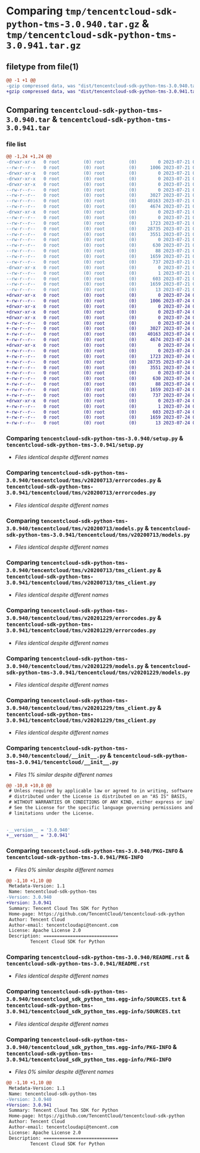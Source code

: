 # Comparing `tmp/tencentcloud-sdk-python-tms-3.0.940.tar.gz` & `tmp/tencentcloud-sdk-python-tms-3.0.941.tar.gz`

## filetype from file(1)

```diff
@@ -1 +1 @@
-gzip compressed data, was "dist/tencentcloud-sdk-python-tms-3.0.940.tar", last modified: Fri Jul 21 00:52:10 2023, max compression
+gzip compressed data, was "dist/tencentcloud-sdk-python-tms-3.0.941.tar", last modified: Mon Jul 24 00:46:39 2023, max compression
```

## Comparing `tencentcloud-sdk-python-tms-3.0.940.tar` & `tencentcloud-sdk-python-tms-3.0.941.tar`

### file list

```diff
@@ -1,24 +1,24 @@
-drwxr-xr-x   0 root         (0) root         (0)        0 2023-07-21 00:52:10.000000 tencentcloud-sdk-python-tms-3.0.940/
--rw-r--r--   0 root         (0) root         (0)     1006 2023-07-21 00:52:10.000000 tencentcloud-sdk-python-tms-3.0.940/setup.py
-drwxr-xr-x   0 root         (0) root         (0)        0 2023-07-21 00:52:10.000000 tencentcloud-sdk-python-tms-3.0.940/tencentcloud/
-drwxr-xr-x   0 root         (0) root         (0)        0 2023-07-21 00:52:10.000000 tencentcloud-sdk-python-tms-3.0.940/tencentcloud/tms/
-drwxr-xr-x   0 root         (0) root         (0)        0 2023-07-21 00:52:10.000000 tencentcloud-sdk-python-tms-3.0.940/tencentcloud/tms/v20200713/
--rw-r--r--   0 root         (0) root         (0)        0 2023-07-21 00:52:10.000000 tencentcloud-sdk-python-tms-3.0.940/tencentcloud/tms/v20200713/__init__.py
--rw-r--r--   0 root         (0) root         (0)     3027 2023-07-21 00:52:10.000000 tencentcloud-sdk-python-tms-3.0.940/tencentcloud/tms/v20200713/errorcodes.py
--rw-r--r--   0 root         (0) root         (0)    40163 2023-07-21 00:52:10.000000 tencentcloud-sdk-python-tms-3.0.940/tencentcloud/tms/v20200713/models.py
--rw-r--r--   0 root         (0) root         (0)     4674 2023-07-21 00:52:10.000000 tencentcloud-sdk-python-tms-3.0.940/tencentcloud/tms/v20200713/tms_client.py
-drwxr-xr-x   0 root         (0) root         (0)        0 2023-07-21 00:52:10.000000 tencentcloud-sdk-python-tms-3.0.940/tencentcloud/tms/v20201229/
--rw-r--r--   0 root         (0) root         (0)        0 2023-07-21 00:52:10.000000 tencentcloud-sdk-python-tms-3.0.940/tencentcloud/tms/v20201229/__init__.py
--rw-r--r--   0 root         (0) root         (0)     1723 2023-07-21 00:52:10.000000 tencentcloud-sdk-python-tms-3.0.940/tencentcloud/tms/v20201229/errorcodes.py
--rw-r--r--   0 root         (0) root         (0)    28735 2023-07-21 00:52:10.000000 tencentcloud-sdk-python-tms-3.0.940/tencentcloud/tms/v20201229/models.py
--rw-r--r--   0 root         (0) root         (0)     3551 2023-07-21 00:52:10.000000 tencentcloud-sdk-python-tms-3.0.940/tencentcloud/tms/v20201229/tms_client.py
--rw-r--r--   0 root         (0) root         (0)        0 2023-07-21 00:52:10.000000 tencentcloud-sdk-python-tms-3.0.940/tencentcloud/tms/__init__.py
--rw-r--r--   0 root         (0) root         (0)      630 2023-07-21 00:52:10.000000 tencentcloud-sdk-python-tms-3.0.940/tencentcloud/__init__.py
--rw-r--r--   0 root         (0) root         (0)       88 2023-07-21 00:52:10.000000 tencentcloud-sdk-python-tms-3.0.940/setup.cfg
--rw-r--r--   0 root         (0) root         (0)     1659 2023-07-21 00:52:10.000000 tencentcloud-sdk-python-tms-3.0.940/PKG-INFO
--rw-r--r--   0 root         (0) root         (0)      737 2023-07-21 00:52:10.000000 tencentcloud-sdk-python-tms-3.0.940/README.rst
-drwxr-xr-x   0 root         (0) root         (0)        0 2023-07-21 00:52:10.000000 tencentcloud-sdk-python-tms-3.0.940/tencentcloud_sdk_python_tms.egg-info/
--rw-r--r--   0 root         (0) root         (0)        1 2023-07-21 00:52:10.000000 tencentcloud-sdk-python-tms-3.0.940/tencentcloud_sdk_python_tms.egg-info/dependency_links.txt
--rw-r--r--   0 root         (0) root         (0)      603 2023-07-21 00:52:10.000000 tencentcloud-sdk-python-tms-3.0.940/tencentcloud_sdk_python_tms.egg-info/SOURCES.txt
--rw-r--r--   0 root         (0) root         (0)     1659 2023-07-21 00:52:10.000000 tencentcloud-sdk-python-tms-3.0.940/tencentcloud_sdk_python_tms.egg-info/PKG-INFO
--rw-r--r--   0 root         (0) root         (0)       13 2023-07-21 00:52:10.000000 tencentcloud-sdk-python-tms-3.0.940/tencentcloud_sdk_python_tms.egg-info/top_level.txt
+drwxr-xr-x   0 root         (0) root         (0)        0 2023-07-24 00:46:39.000000 tencentcloud-sdk-python-tms-3.0.941/
+-rw-r--r--   0 root         (0) root         (0)     1006 2023-07-24 00:46:39.000000 tencentcloud-sdk-python-tms-3.0.941/setup.py
+drwxr-xr-x   0 root         (0) root         (0)        0 2023-07-24 00:46:39.000000 tencentcloud-sdk-python-tms-3.0.941/tencentcloud/
+drwxr-xr-x   0 root         (0) root         (0)        0 2023-07-24 00:46:39.000000 tencentcloud-sdk-python-tms-3.0.941/tencentcloud/tms/
+drwxr-xr-x   0 root         (0) root         (0)        0 2023-07-24 00:46:39.000000 tencentcloud-sdk-python-tms-3.0.941/tencentcloud/tms/v20200713/
+-rw-r--r--   0 root         (0) root         (0)        0 2023-07-24 00:46:39.000000 tencentcloud-sdk-python-tms-3.0.941/tencentcloud/tms/v20200713/__init__.py
+-rw-r--r--   0 root         (0) root         (0)     3027 2023-07-24 00:46:39.000000 tencentcloud-sdk-python-tms-3.0.941/tencentcloud/tms/v20200713/errorcodes.py
+-rw-r--r--   0 root         (0) root         (0)    40163 2023-07-24 00:46:39.000000 tencentcloud-sdk-python-tms-3.0.941/tencentcloud/tms/v20200713/models.py
+-rw-r--r--   0 root         (0) root         (0)     4674 2023-07-24 00:46:39.000000 tencentcloud-sdk-python-tms-3.0.941/tencentcloud/tms/v20200713/tms_client.py
+drwxr-xr-x   0 root         (0) root         (0)        0 2023-07-24 00:46:39.000000 tencentcloud-sdk-python-tms-3.0.941/tencentcloud/tms/v20201229/
+-rw-r--r--   0 root         (0) root         (0)        0 2023-07-24 00:46:39.000000 tencentcloud-sdk-python-tms-3.0.941/tencentcloud/tms/v20201229/__init__.py
+-rw-r--r--   0 root         (0) root         (0)     1723 2023-07-24 00:46:39.000000 tencentcloud-sdk-python-tms-3.0.941/tencentcloud/tms/v20201229/errorcodes.py
+-rw-r--r--   0 root         (0) root         (0)    28735 2023-07-24 00:46:39.000000 tencentcloud-sdk-python-tms-3.0.941/tencentcloud/tms/v20201229/models.py
+-rw-r--r--   0 root         (0) root         (0)     3551 2023-07-24 00:46:39.000000 tencentcloud-sdk-python-tms-3.0.941/tencentcloud/tms/v20201229/tms_client.py
+-rw-r--r--   0 root         (0) root         (0)        0 2023-07-24 00:46:39.000000 tencentcloud-sdk-python-tms-3.0.941/tencentcloud/tms/__init__.py
+-rw-r--r--   0 root         (0) root         (0)      630 2023-07-24 00:46:39.000000 tencentcloud-sdk-python-tms-3.0.941/tencentcloud/__init__.py
+-rw-r--r--   0 root         (0) root         (0)       88 2023-07-24 00:46:39.000000 tencentcloud-sdk-python-tms-3.0.941/setup.cfg
+-rw-r--r--   0 root         (0) root         (0)     1659 2023-07-24 00:46:39.000000 tencentcloud-sdk-python-tms-3.0.941/PKG-INFO
+-rw-r--r--   0 root         (0) root         (0)      737 2023-07-24 00:46:39.000000 tencentcloud-sdk-python-tms-3.0.941/README.rst
+drwxr-xr-x   0 root         (0) root         (0)        0 2023-07-24 00:46:39.000000 tencentcloud-sdk-python-tms-3.0.941/tencentcloud_sdk_python_tms.egg-info/
+-rw-r--r--   0 root         (0) root         (0)        1 2023-07-24 00:46:39.000000 tencentcloud-sdk-python-tms-3.0.941/tencentcloud_sdk_python_tms.egg-info/dependency_links.txt
+-rw-r--r--   0 root         (0) root         (0)      603 2023-07-24 00:46:39.000000 tencentcloud-sdk-python-tms-3.0.941/tencentcloud_sdk_python_tms.egg-info/SOURCES.txt
+-rw-r--r--   0 root         (0) root         (0)     1659 2023-07-24 00:46:39.000000 tencentcloud-sdk-python-tms-3.0.941/tencentcloud_sdk_python_tms.egg-info/PKG-INFO
+-rw-r--r--   0 root         (0) root         (0)       13 2023-07-24 00:46:39.000000 tencentcloud-sdk-python-tms-3.0.941/tencentcloud_sdk_python_tms.egg-info/top_level.txt
```

### Comparing `tencentcloud-sdk-python-tms-3.0.940/setup.py` & `tencentcloud-sdk-python-tms-3.0.941/setup.py`

 * *Files identical despite different names*

### Comparing `tencentcloud-sdk-python-tms-3.0.940/tencentcloud/tms/v20200713/errorcodes.py` & `tencentcloud-sdk-python-tms-3.0.941/tencentcloud/tms/v20200713/errorcodes.py`

 * *Files identical despite different names*

### Comparing `tencentcloud-sdk-python-tms-3.0.940/tencentcloud/tms/v20200713/models.py` & `tencentcloud-sdk-python-tms-3.0.941/tencentcloud/tms/v20200713/models.py`

 * *Files identical despite different names*

### Comparing `tencentcloud-sdk-python-tms-3.0.940/tencentcloud/tms/v20200713/tms_client.py` & `tencentcloud-sdk-python-tms-3.0.941/tencentcloud/tms/v20200713/tms_client.py`

 * *Files identical despite different names*

### Comparing `tencentcloud-sdk-python-tms-3.0.940/tencentcloud/tms/v20201229/errorcodes.py` & `tencentcloud-sdk-python-tms-3.0.941/tencentcloud/tms/v20201229/errorcodes.py`

 * *Files identical despite different names*

### Comparing `tencentcloud-sdk-python-tms-3.0.940/tencentcloud/tms/v20201229/models.py` & `tencentcloud-sdk-python-tms-3.0.941/tencentcloud/tms/v20201229/models.py`

 * *Files identical despite different names*

### Comparing `tencentcloud-sdk-python-tms-3.0.940/tencentcloud/tms/v20201229/tms_client.py` & `tencentcloud-sdk-python-tms-3.0.941/tencentcloud/tms/v20201229/tms_client.py`

 * *Files identical despite different names*

### Comparing `tencentcloud-sdk-python-tms-3.0.940/tencentcloud/__init__.py` & `tencentcloud-sdk-python-tms-3.0.941/tencentcloud/__init__.py`

 * *Files 1% similar despite different names*

```diff
@@ -10,8 +10,8 @@
 # Unless required by applicable law or agreed to in writing, software
 # distributed under the License is distributed on an "AS IS" BASIS,
 # WITHOUT WARRANTIES OR CONDITIONS OF ANY KIND, either express or implied.
 # See the License for the specific language governing permissions and
 # limitations under the License.
 
 
-__version__ = '3.0.940'
+__version__ = '3.0.941'
```

### Comparing `tencentcloud-sdk-python-tms-3.0.940/PKG-INFO` & `tencentcloud-sdk-python-tms-3.0.941/PKG-INFO`

 * *Files 0% similar despite different names*

```diff
@@ -1,10 +1,10 @@
 Metadata-Version: 1.1
 Name: tencentcloud-sdk-python-tms
-Version: 3.0.940
+Version: 3.0.941
 Summary: Tencent Cloud Tms SDK for Python
 Home-page: https://github.com/TencentCloud/tencentcloud-sdk-python
 Author: Tencent Cloud
 Author-email: tencentcloudapi@tencent.com
 License: Apache License 2.0
 Description: ============================
         Tencent Cloud SDK for Python
```

### Comparing `tencentcloud-sdk-python-tms-3.0.940/README.rst` & `tencentcloud-sdk-python-tms-3.0.941/README.rst`

 * *Files identical despite different names*

### Comparing `tencentcloud-sdk-python-tms-3.0.940/tencentcloud_sdk_python_tms.egg-info/SOURCES.txt` & `tencentcloud-sdk-python-tms-3.0.941/tencentcloud_sdk_python_tms.egg-info/SOURCES.txt`

 * *Files identical despite different names*

### Comparing `tencentcloud-sdk-python-tms-3.0.940/tencentcloud_sdk_python_tms.egg-info/PKG-INFO` & `tencentcloud-sdk-python-tms-3.0.941/tencentcloud_sdk_python_tms.egg-info/PKG-INFO`

 * *Files 0% similar despite different names*

```diff
@@ -1,10 +1,10 @@
 Metadata-Version: 1.1
 Name: tencentcloud-sdk-python-tms
-Version: 3.0.940
+Version: 3.0.941
 Summary: Tencent Cloud Tms SDK for Python
 Home-page: https://github.com/TencentCloud/tencentcloud-sdk-python
 Author: Tencent Cloud
 Author-email: tencentcloudapi@tencent.com
 License: Apache License 2.0
 Description: ============================
         Tencent Cloud SDK for Python
```

